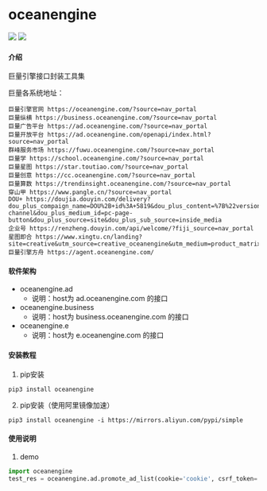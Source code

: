 # oceanengine
![](https://img.shields.io/badge/Python-3.8.6-green.svg)
![](https://img.shields.io/badge/lazysdk-0.0.12-blue.svg)

#### 介绍
巨量引擎接口封装工具集

巨量各系统地址：
```text
巨量引擎官网 https://oceanengine.com/?source=nav_portal
巨量纵横 https://business.oceanengine.com/?source=nav_portal
巨量广告平台 https://ad.oceanengine.com/?source=nav_portal
巨量开放平台 https://ad.oceanengine.com/openapi/index.html?source=nav_portal
群峰服务市场 https://fuwu.oceanengine.com/?source=nav_portal
巨量学 https://school.oceanengine.com/?source=nav_portal
巨量星图 https://star.toutiao.com/?source=nav_portal
巨量创意 https://cc.oceanengine.com/?source=nav_portal
巨量算数 https://trendinsight.oceanengine.com/?source=nav_portal
穿山甲 https://www.pangle.cn/?source=nav_portal
DOU+ https://doujia.douyin.com/delivery?dou_plus_compaign_name=DOU%2B+id%3A+5819&dou_plus_content=%7B%22version%22%3A%22v2%22%7D&dou_plus_medium=oceanengine-channel&dou_plus_medium_id=pc-page-button&dou_plus_source=site&dou_plus_sub_source=inside_media
企业号 https://renzheng.douyin.com/api/welcome/?fiji_source=nav_portal
星图即合 https://www.xingtu.cn/landing?site=creative&utm_source=creative_oceanengine&utm_medium=product_matrix
巨量引擎方舟 https://agent.oceanengine.com/
```

#### 软件架构
- oceanengine.ad
  - 说明：host为 ad.oceanengine.com 的接口
- oceanengine.business
  - 说明：host为 business.oceanengine.com 的接口
- oceanengine.e
  - 说明：host为 e.oceanengine.com 的接口


#### 安装教程

1.  pip安装
```shell script
pip3 install oceanengine
```
2.  pip安装（使用阿里镜像加速）
```shell script
pip3 install oceanengine -i https://mirrors.aliyun.com/pypi/simple
```

#### 使用说明

1.  demo
```python
import oceanengine
test_res = oceanengine.ad.promote_ad_list(cookie='cookie', csrf_token='token', aadvid='')
```
